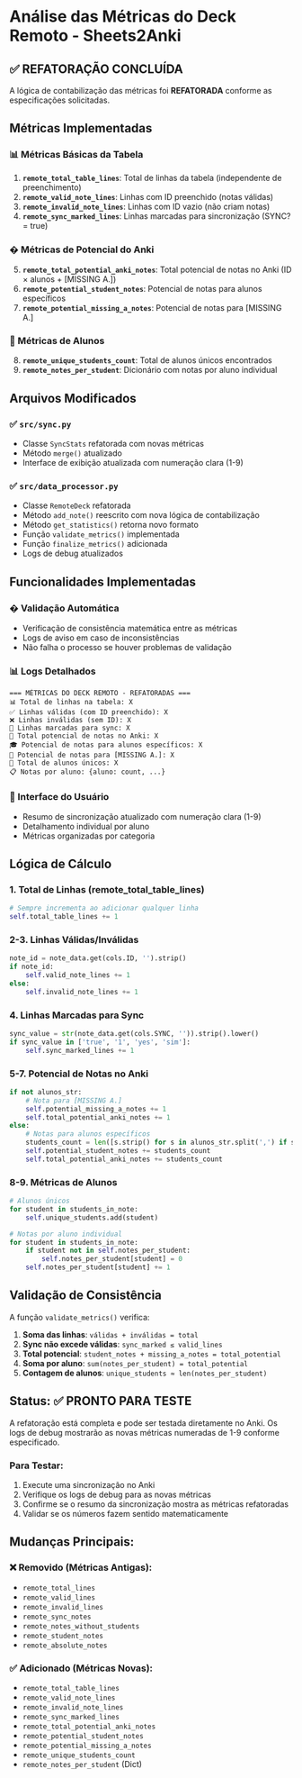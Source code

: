 # Análise das Métricas do Deck Remoto - Sheets2Anki

## ✅ REFATORAÇÃO CONCLUÍDA

A lógica de contabilização das métricas foi **REFATORADA** conforme as especificações solicitadas.

## Métricas Implementadas

### 📊 Métricas Básicas da Tabela
1. **`remote_total_table_lines`**: Total de linhas da tabela (independente de preenchimento)
2. **`remote_valid_note_lines`**: Linhas com ID preenchido (notas válidas)
3. **`remote_invalid_note_lines`**: Linhas com ID vazio (não criam notas)
4. **`remote_sync_marked_lines`**: Linhas marcadas para sincronização (SYNC? = true)

### � Métricas de Potencial do Anki
5. **`remote_total_potential_anki_notes`**: Total potencial de notas no Anki (ID × alunos + [MISSING A.])
6. **`remote_potential_student_notes`**: Potencial de notas para alunos específicos
7. **`remote_potential_missing_a_notes`**: Potencial de notas para [MISSING A.]

### 👥 Métricas de Alunos
8. **`remote_unique_students_count`**: Total de alunos únicos encontrados
9. **`remote_notes_per_student`**: Dicionário com notas por aluno individual

## Arquivos Modificados

### ✅ `src/sync.py`
- Classe `SyncStats` refatorada com novas métricas
- Método `merge()` atualizado
- Interface de exibição atualizada com numeração clara (1-9)

### ✅ `src/data_processor.py`
- Classe `RemoteDeck` refatorada
- Método `add_note()` reescrito com nova lógica de contabilização
- Método `get_statistics()` retorna novo formato
- Função `validate_metrics()` implementada
- Função `finalize_metrics()` adicionada
- Logs de debug atualizados

## Funcionalidades Implementadas

### � Validação Automática
- Verificação de consistência matemática entre as métricas
- Logs de aviso em caso de inconsistências
- Não falha o processo se houver problemas de validação

### 📊 Logs Detalhados
```
=== MÉTRICAS DO DECK REMOTO - REFATORADAS ===
📊 Total de linhas na tabela: X
✅ Linhas válidas (com ID preenchido): X
❌ Linhas inválidas (sem ID): X
🔄 Linhas marcadas para sync: X
📝 Total potencial de notas no Anki: X
🎓 Potencial de notas para alunos específicos: X
👤 Potencial de notas para [MISSING A.]: X
👥 Total de alunos únicos: X
📋 Notas por aluno: {aluno: count, ...}
```

### 🎯 Interface do Usuário
- Resumo de sincronização atualizado com numeração clara (1-9)
- Detalhamento individual por aluno
- Métricas organizadas por categoria

## Lógica de Cálculo

### 1. Total de Linhas (remote_total_table_lines)
```python
# Sempre incrementa ao adicionar qualquer linha
self.total_table_lines += 1
```

### 2-3. Linhas Válidas/Inválidas
```python
note_id = note_data.get(cols.ID, '').strip()
if note_id:
    self.valid_note_lines += 1
else:
    self.invalid_note_lines += 1
```

### 4. Linhas Marcadas para Sync
```python
sync_value = str(note_data.get(cols.SYNC, '')).strip().lower()
if sync_value in ['true', '1', 'yes', 'sim']:
    self.sync_marked_lines += 1
```

### 5-7. Potencial de Notas no Anki
```python
if not alunos_str:
    # Nota para [MISSING A.]
    self.potential_missing_a_notes += 1
    self.total_potential_anki_notes += 1
else:
    # Notas para alunos específicos
    students_count = len([s.strip() for s in alunos_str.split(',') if s.strip()])
    self.potential_student_notes += students_count
    self.total_potential_anki_notes += students_count
```

### 8-9. Métricas de Alunos
```python
# Alunos únicos
for student in students_in_note:
    self.unique_students.add(student)

# Notas por aluno individual
for student in students_in_note:
    if student not in self.notes_per_student:
        self.notes_per_student[student] = 0
    self.notes_per_student[student] += 1
```

## Validação de Consistência

A função `validate_metrics()` verifica:

1. **Soma das linhas**: `válidas + inválidas = total`
2. **Sync não excede válidas**: `sync_marked ≤ valid_lines`
3. **Total potencial**: `student_notes + missing_a_notes = total_potential`
4. **Soma por aluno**: `sum(notes_per_student) = total_potential`
5. **Contagem de alunos**: `unique_students ≈ len(notes_per_student)`

## Status: ✅ PRONTO PARA TESTE

A refatoração está completa e pode ser testada diretamente no Anki. Os logs de debug mostrarão as novas métricas numeradas de 1-9 conforme especificado.

### Para Testar:
1. Execute uma sincronização no Anki
2. Verifique os logs de debug para as novas métricas
3. Confirme se o resumo da sincronização mostra as métricas refatoradas
4. Validar se os números fazem sentido matematicamente

## Mudanças Principais:

### ❌ Removido (Métricas Antigas):
- `remote_total_lines`
- `remote_valid_lines`
- `remote_invalid_lines`
- `remote_sync_notes`
- `remote_notes_without_students`
- `remote_student_notes`
- `remote_absolute_notes`

### ✅ Adicionado (Métricas Novas):
- `remote_total_table_lines`
- `remote_valid_note_lines`
- `remote_invalid_note_lines`
- `remote_sync_marked_lines`
- `remote_total_potential_anki_notes`
- `remote_potential_student_notes`
- `remote_potential_missing_a_notes`
- `remote_unique_students_count`
- `remote_notes_per_student` (Dict)
